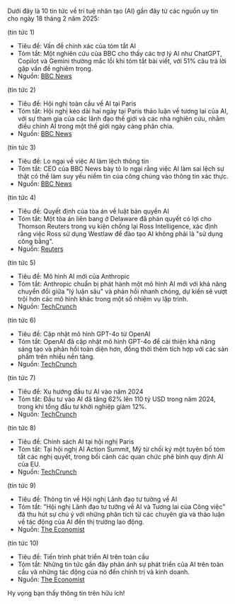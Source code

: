 Dưới đây là 10 tin tức về trí tuệ nhân tạo (AI) gần đây từ các nguồn uy tín cho ngày 18 tháng 2 năm 2025:

(tin tức 1)
- Tiêu đề: Vấn đề chính xác của tóm tắt AI
- Tóm tắt: Một nghiên cứu của BBC cho thấy các trợ lý AI như ChatGPT, Copilot và Gemini thường mắc lỗi khi tóm tắt bài viết, với 51% câu trả lời gặp vấn đề nghiêm trọng.
- Nguồn: [BBC News](https://www.theregister.com/2025/02/12/bbc_ai_news_accuracy/)

(tin tức 2)
- Tiêu đề: Hội nghị toàn cầu về AI tại Paris
- Tóm tắt: Hội nghị kéo dài hai ngày tại Paris thảo luận về tương lai của AI, với sự tham gia của các lãnh đạo thế giới và các nhà nghiên cứu, nhằm điều chỉnh AI trong một thế giới ngày càng phân chia.
- Nguồn: [BBC News](https://www.kjzz.org/the-show/2025-02-10/bbc-look-ahead-ai-summit-in-paris-addresses-conversations-and-concerns)

(tin tức 3)
- Tiêu đề: Lo ngại về việc AI làm lệch thông tin
- Tóm tắt: CEO của BBC News bày tỏ lo ngại rằng việc AI làm sai lệch sự thật có thể làm suy yếu niềm tin của công chúng vào thông tin xác thực.
- Nguồn: [BBC News](https://siliconangle.com/2025/02/12/report-says-companies-playing-fire-ai-chatbots-fail-trying-summarize-news/)

(tin tức 4)
- Tiêu đề: Quyết định của tòa án về luật bản quyền AI
- Tóm tắt: Một tòa án liên bang ở Delaware đã phán quyết có lợi cho Thomson Reuters trong vụ kiện chống lại Ross Intelligence, xác định rằng việc Ross sử dụng Westlaw để đào tạo AI không phải là "sử dụng công bằng".
- Nguồn: [Reuters](https://www.jw.com/news/insights-federal-court-ai-copyright-decision/)

(tin tức 5)
- Tiêu đề: Mô hình AI mới của Anthropic
- Tóm tắt: Anthropic chuẩn bị phát hành một mô hình AI mới với khả năng chuyển đổi giữa "lý luận sâu" và phản hồi nhanh chóng, dự kiến sẽ vượt trội hơn các mô hình khác trong một số nhiệm vụ lập trình.
- Nguồn: [TechCrunch](https://techcrunch.com/2025/02/13/anthropics-next-major-ai-model-could-arrive-within-weeks/)

(tin tức 6)
- Tiêu đề: Cập nhật mô hình GPT-4o từ OpenAI
- Tóm tắt: OpenAI đã cập nhật mô hình GPT-4o để cải thiện khả năng sáng tạo và phản hồi toàn diện hơn, đồng thời thêm tích hợp với các sản phẩm trên nhiều nền tảng.
- Nguồn: [TechCrunch](https://techcrunch.com/2025/02/12/chatgpt-everything-to-know-about-the-ai-chatbot/)

(tin tức 7)
- Tiêu đề: Xu hướng đầu tư AI vào năm 2024
- Tóm tắt: Đầu tư vào AI đã tăng 62% lên 110 tỷ USD trong năm 2024, trong khi tổng đầu tư khởi nghiệp giảm 12%.
- Nguồn: [TechCrunch](https://techcrunch.com/2025/02/11/ai-investments-surged-62-to-110-billion-in-2024-while-startup-funding-overall-declined-12-says-dealroom/)

(tin tức 8)
- Tiêu đề: Chính sách AI tại hội nghị Paris
- Tóm tắt: Tại hội nghị AI Action Summit, Mỹ từ chối ký một tuyên bố tóm tắt các nghị quyết, trong bối cảnh các quan chức phê bình quy định AI của EU.
- Nguồn: [TechCrunch](https://techcrunch.com/2025/02/11/in-paris-jd-vance-skewers-eu-ai-rules-lauds-us-tech-supremacy/)

(tin tức 9)
- Tiêu đề: Thông tin về Hội nghị Lãnh đạo tư tưởng về AI
- Tóm tắt: "Hội nghị Lãnh đạo tư tưởng về AI và Tương lai của Công việc" đã thu hút sự chú ý với những phân tích từ các chuyên gia và thảo luận về tác động của AI đến thị trường lao động.
- Nguồn: [The Economist](https://www.hci.northwestern.edu/news-events/articles/2025/ai-thought-leader-dialogue.html)

(tin tức 10)
- Tiêu đề: Tiến trình phát triển AI trên toàn cầu
- Tóm tắt: Những tin tức gần đây phản ánh sự phát triển của AI trên toàn cầu và những tác động của nó đến chính trị và kinh doanh.
- Nguồn: [The Economist](https://cepr.org/events/event-series/cepr-webinar-series-economics-artificial-intelligence/cepr-webinar-series) 

Hy vọng bạn thấy thông tin trên hữu ích!